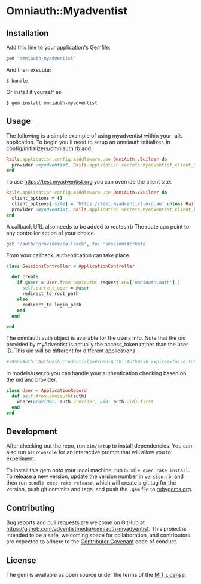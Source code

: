 # Omniauth::Myadventist

## Installation

Add this line to your application's Gemfile:

```ruby
gem 'omniauth-myadventist'
```

And then execute:

    $ bundle

Or install it yourself as:

    $ gem install omniauth-myadventist

## Usage

The following is a simple example of using myadventist within your rails application.
To begin you'll need to setup an omniauth initializer. In config/initializers/omniauth.rb add:

```ruby
Rails.application.config.middleware.use OmniAuth::Builder do
  provider :myadventist, Rails.application.secrets.myadventist_client_id, Rails.application.secrets.myadventist_client_secret
end
```

To use https://test.myadventist.org you can override the client site:

```ruby
Rails.application.config.middleware.use OmniAuth::Builder do
  client_options = {}
  client_options[:site] = 'https://test.myadventist.org.au' unless Rails.env.production?
  provider :myadventist, Rails.application.secrets.myadventist_client_key, Rails.application.secrets.myadventist_client_secret, client_options: client_options
end
```

A callback URL also needs to be added to routes.rb The route can point to any controller action of your choice.

```ruby
get '/auth/:provider/callback', to: 'sessions#create'
```

From your callback, authentication can take place.

```ruby
class SessionsController < ApplicationController

  def create
    if @user = User.from_omniauth( request.env['omniauth.auth'] )
      self.current_user = @user
      redirect_to root_path
    else
      redirect_to login_path
    end
  end

end
```

The omniauth.auth object is available for the users info. Note that the uid provided by myAdventist is actually the access_token rather than the user ID. This uid will be different for different applications.

```ruby
#<OmniAuth::AuthHash credentials=#<OmniAuth::AuthHash expires=false token="1234-67890-5678-34567"> extra=#<OmniAuth::AuthHash> info=#<OmniAuth::AuthHash::InfoHash email="bobgoodman@email.com" first_name="Bob" last_name="Goodman" name="Bob Goodman"> provider="myadventist" uid="1234-67890-5678-34567">
```

In models/user.rb you can handle your authentication checking based on the uid and provider.

```ruby
class User < ApplicationRecord
  def self.from_omniauth(auth)
    where(provider: auth.provider, uid: auth.uid).first
  end
end
```

## Development

After checking out the repo, run `bin/setup` to install dependencies. You can also run `bin/console` for an interactive prompt that will allow you to experiment.

To install this gem onto your local machine, run `bundle exec rake install`. To release a new version, update the version number in `version.rb`, and then run `bundle exec rake release`, which will create a git tag for the version, push git commits and tags, and push the `.gem` file to [rubygems.org](https://rubygems.org).

## Contributing

Bug reports and pull requests are welcome on GitHub at https://github.com/adventistmedia/omniauth-myadventist. This project is intended to be a safe, welcoming space for collaboration, and contributors are expected to adhere to the [Contributor Covenant](http://contributor-covenant.org) code of conduct.


## License

The gem is available as open source under the terms of the [MIT License](http://opensource.org/licenses/MIT).

